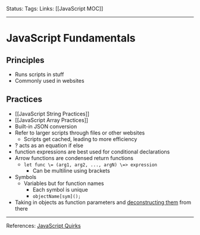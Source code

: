 Status:
Tags:
Links: [[JavaScript MOC]]
___
# JavaScript Fundamentals
## Principles
- Runs scripts in stuff
- Commonly used in websites
## Practices
- [[JavaScript String Practices]]
- [[JavaScript Array Practices]]
- Built-in JSON conversion
- Refer to larger scripts through files or other websites
	- Scripts get cached, leading to more efficiency
- ? acts as an equation if else
- function expressions are best used for conditional declarations
- Arrow functions are condensed return functions
	- `let func \= (arg1, arg2, ..., argN) \=> expression`
		- Can be multiline using brackets
- Symbols
	- Variables but for function names
		- Each symbol is unique
		- `objectName[sym]();`
- Taking in objects as function parameters and [deconstructing them](https://javascript.info/destructuring-assignment#smart-function-parameters) from there
___
References: [JavaScript Quirks](https://javascript.info/javascript-specials)